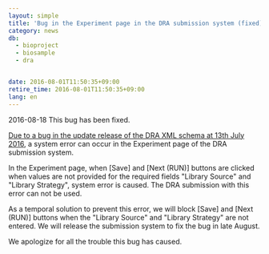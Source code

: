 ```yaml
---
layout: simple
title: 'Bug in the Experiment page in the DRA submission system (fixed)'
category: news
db:
  - bioproject
  - biosample
  - dra


date: 2016-08-01T11:50:35+09:00
retire_time: 2016-08-01T11:50:35+09:00
lang: en
---
```


<p class="attention">2016-08-18 This bug has been fixed.</p>

<p><a href="/news/en/2016-07-13_e.html">Due to a bug in the update release of the DRA XML schema at 13th July 2016</a>, a system error can occur in the Experiment page of the DRA submission system.</p>

<p>In the Experiment page, when [Save] and [Next (RUN)] buttons are clicked when values are not provided for the required fields "Library Source" and "Library Strategy", system error is caused. The DRA submission with this error can not be used.</p>

<p>As a temporal solution to prevent this error, we will block [Save] and [Next (RUN)] buttons when the "Library Source" and "Library Strategy" are not entered. We will release the submission system to fix the bug in late August.</p>

<p>We apologize for all the trouble this bug has caused.</p>

